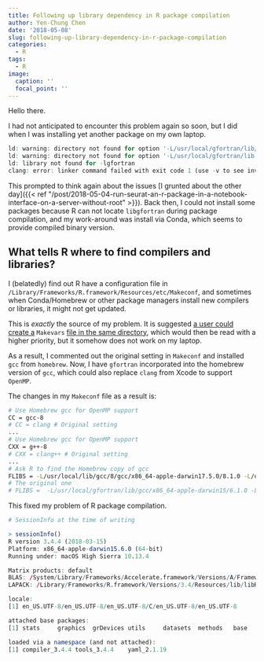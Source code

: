 ```yaml
---
title: Following up library dependency in R package compilation
author: Yen-Chung Chen
date: '2018-05-08'
slug: following-up-library-dependency-in-r-package-compilation
categories:
  - R
tags:
  - R
image:
  caption: ''
  focal_point: ''
---
```

Hello there.

I had not anticipated to encounter this problem again so soon, but I did
when I was installing yet another package on my own laptop.

```R
ld: warning: directory not found for option '-L/usr/local/gfortran/lib/gcc/x86_64-apple-darwin15/6.1.0'
ld: warning: directory not found for option '-L/usr/local/gfortran/lib'
ld: library not found for -lgfortran
clang: error: linker command failed with exit code 1 (use -v to see invocation)
```

This prompted to think again about the issues [I grunted about the other
day]({{< ref "/post/2018-05-04-run-seurat-an-r-package-in-a-notebook-interface-on-a-server-without-root" >}}).
Back then, I could not install some packages because R can not locate
`libgfortran` during package compilation, and my work-around was install
via Conda, which seems to provide compiled binary version.

## What tells R where to find compilers and libraries?

I (belatedly) find out R have a configuration file in
`/Library/Frameworks/R.framework/Resources/etc/Makeconf`, and sometimes
when Conda/Homebrew or other package managers install new compilers or
libraries, it might not get updated.

This is *exactly* the source of my problem. It is suggested [a user
could create
a](https://stackoverflow.com/questions/40092423/r-package-with-fortran-source-code-how-to-make-makevars-file-under-pkgname-s)
`Makevars` [file in the same
directory](https://stackoverflow.com/questions/40092423/r-package-with-fortran-source-code-how-to-make-makevars-file-under-pkgname-s),
which would then be read with a higher priority, but it somehow does not
work on my laptop.

As a result, I commented out the original setting in `Makeconf` and installed 
`gcc` from `homebrew`. Now, I have `gfortran` incorporated into the homebrew 
version of `gcc`, which could also replace `clang` from Xcode to support 
`OpenMP`.

The changes in my `Makeconf` file as a result is:

```sh
# Use Homebrew gcc for OpenMP support
CC = gcc-8
# CC = clang # Original setting
...
# Use Homebrew gcc for OpenMP support
CXX = g++-8
# CXX = clang++ # Original setting
...
# Ask R to find the Homebrew copy of gcc
FLIBS = -L/usr/local/lib/gcc/8/gcc/x86_64-apple-darwin17.5.0/8.1.0 -L/usr/local/lib/gcc/8 -lgfortran -lquadmath -lm
# The original one
# FLIBS =  -L/usr/local/gfortran/lib/gcc/x86_64-apple-darwin15/6.1.0 -L/usr/local/gfortran/lib -lgfortran -lquadmath -lm
```

This fixed my problem of R package compilation.

```R
# SessionInfo at the time of writing

> sessionInfo()
R version 3.4.4 (2018-03-15)
Platform: x86_64-apple-darwin15.6.0 (64-bit)
Running under: macOS High Sierra 10.13.4

Matrix products: default
BLAS: /System/Library/Frameworks/Accelerate.framework/Versions/A/Frameworks/vecLib.framework/Versions/A/libBLAS.dylib
LAPACK: /Library/Frameworks/R.framework/Versions/3.4/Resources/lib/libRlapack.dylib

locale:
[1] en_US.UTF-8/en_US.UTF-8/en_US.UTF-8/C/en_US.UTF-8/en_US.UTF-8

attached base packages:
[1] stats     graphics  grDevices utils     datasets  methods   base

loaded via a namespace (and not attached):
[1] compiler_3.4.4 tools_3.4.4    yaml_2.1.19
```
